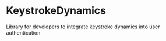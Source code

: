 KeystrokeDynamics
=================

Library for developers to integrate keystroke dynamics into user authentication
